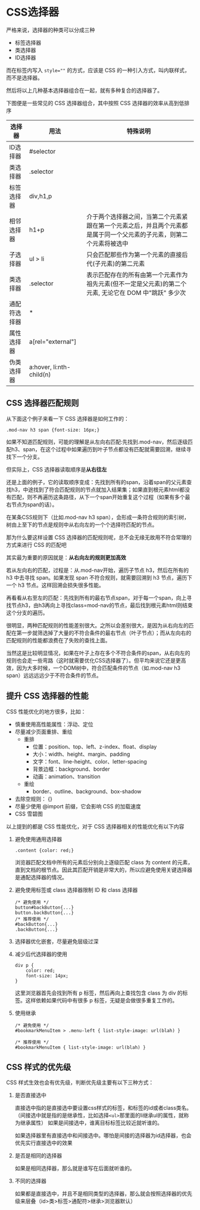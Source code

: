 # CSS选择器

严格来说，选择器的种类可以分成三种
* 标签选择器
* 类选择器
* ID选择器

而在标签内写入 `style=""` 的方式，应该是 CSS 的一种引入方式，叫内联样式，而不是选择器。

然后将以上几种基本选择器组合在一起，就有多种复合的选择器了。

下图便是一些常见的 CSS 选择器组合，其中按照 CSS 选择器的效率从高到低排序

| 选择器       | 用法                     | 特殊说明                                                                                                             |
| ------------ | ------------------------ | -------------------------------------------------------------------------------------------------------------------- |
| ID选择器     | #selector                |                                                                                                                      |
| 类选择器     | .selector                |                                                                                                                      |
| 标签选择器   | div,h1,p                 |                                                                                                                      |
| 相邻选择器   | h1+p                     | 介于两个选择器之间，当第二个元素紧跟在第一个元素之后，并且两个元素都是属于同一个父元素的子元素，则第二个元素将被选中 |
| 子选择器     | ul > li                  | 只会匹配那些作为第一个元素的直接后代(子元素)的第二元素                                                               |
| 类选择器     | .selector                | 表示匹配存在的所有由第一个元素作为祖先元素(但不一定是父元素)的第二个元素, 无论它在 DOM 中"跳跃" 多少次               |
| 通配符选择器 | *                        |                                                                                                                      |
| 属性选择器   | a[rel="external"]        |                                                                                                                      |
| 伪类选择器   | a:hover, li:nth-child(n) |                                                                                                                      |

## CSS 选择器匹配规则

从下面这个例子来看一下 CSS 选择器是如何工作的：
```
.mod-nav h3 span {font-size: 16px;}
```
如果不知道匹配规则，可能的理解是从左向右匹配:先找到.mod-nav，然后逐级匹配h3、span，在这个过程中如果遍历到叶子节点都没有匹配就需要回溯，继续寻找下一个分支。

但实际上，CSS 选择器读取顺序是**从右往左**

还是上面的例子，它的读取顺序变成：先找到所有的span，沿着span的父元素查找h3，中途找到了符合匹配规则的节点就加入结果集；如果直到根元素html都没有匹配，则不再遍历这条路径，从下一个span开始重复这个过程（如果有多个最右节点为span的话）。

在某条CSS规则下（比如.mod-nav h3 span），会形成一条符合规则的索引树，树由上至下的节点是规则中从右向左的一个个选择符匹配的节点。

那为什么要这样设置 CSS 选择器的匹配规则呢，总不会无缘无故用不符合常理的方式来进行 CSS 的匹配吧

其实最为重要的原因就是：**从右向左的规则更加高效**

若从左向右的匹配，过程是：从.mod-nav开始，遍历子节点 h3，然后在所有的 h3 中去寻找 span。如果发现 span 不符合规则，就需要回溯到 h3 节点，遍历下一个 h3 节点。这样回溯会损失很多性能。

再看看从右至左的匹配：先找到所有的最右节点span，对于每一个span，向上寻找节点h3，由h3再向上寻找class=mod-nav的节点，最后找到根元素html则结束这个分支的遍历。

很明显，两种匹配规则的性能差别很大。之所以会差别很大，是因为从右向左的匹配在第一步就筛选掉了大量的不符合条件的最右节点（叶子节点）；而从左向右的匹配规则的性能都浪费在了失败的查找上面。

当然这是比较明显情况，如果在叶子上存在多个不符合条件的span，从右向左的规则也会走一些弯路（这时就需要优化CSS选择器了）。但平均来说它还是更高效，因为大多时候，一个DOM树中，符合匹配条件的节点（如.mod-nav h3 span）远远远远少于不符合条件的节点。

## 提升 CSS 选择器的性能

CSS 性能优化的地方很多，比如：
* 慎重使用高性能属性：浮动、定位
* 尽量减少页面重排、重绘
  * 重排
    * 位置：position、top、left、z-index、float、display
    * 大小：width、height、margin、padding
    * 文字：font、line-height、color、letter-spacing
    * 背景边框：background、border
    * 动画：animation、transition
  * 重绘
    * border、outline、background、box-shadow
* 去除空规则： {}
* 尽量少使用 @import 前缀，它会影响 CSS 的加载速度
* CSS 雪碧图

以上提到的都是 CSS 性能优化，对于 CSS 选择器相关的性能优化有以下内容

1. 避免使用通用选择器
    ```
    .content {color: red;}
    ```
    浏览器匹配文档中所有的元素后分别向上逐级匹配 class 为 content 的元素，直到文档的根节点。因此其匹配开销是非常大的，所以应避免使用关键选择器是通配选择器的情况。

2. 避免使用标签或 class 选择器限制 ID 和 class 选择器
    ```
    /* 避免使用 */
    button#backButton{...}
    button.backButton{...}
    /* 推荐使用 */
    #backButton{...}
    .backButton{...}
    ```

3. 选择器优化嵌套，尽量避免层级过深

4. 减少后代选择器的使用
    ```
    div p {
        color: red;
        font-size: 14px;
    }
    ```
    这里浏览器首先会找到所有 p 标签，然后再向上查找包含 class 为 div 的标签。这样依赖如果代码中有很多 p 标签，无疑是会做很多重复工作的。

5. 使用继承
    ```
    /* 避免使用 */
    #bookmarkMenuItem > .menu-left { list-style-image: url(blah) }

    /* 推荐使用 */
    #bookmarkMenuItem { list-style-image: url(blah) }
    ```

## CSS 样式的优先级
CSS 样式生效也会有优先级，判断优先级主要有以下三种方式：

1. 是否直接选中

    直接选中指的是直接选中要设置css样式的标签，和标签的id或者class类名。（间接选中就是指的是继承性，比如选择`<ul>`那里面的li继承ul的属性，就称为继承属性）
    如果是间接选中，谁离目标标签比较近就听谁的。

    如果选择器里有直接选中和间接选中。哪怕是间接的选择器为id选择器，也会优先实行直接选中的效果

2. 是否是相同的选择器

    如果是相同选择器，那么就是谁写在后面就听谁的。


3. 不同的选择器

    如果都是直接选中，并且不是相同类型的选择器，那么就会按照选择器的优先级来层叠（id>类>标签>通配符>继承>浏览器默认）
